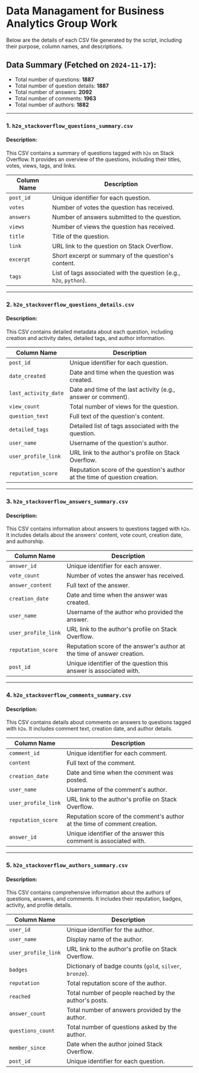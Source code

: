 # Data Managament for Business Analytics Group Work

Below are the details of each CSV file generated by the script, including their purpose, column names, and descriptions.

## Data Summary (Fetched on `2024-11-17`):
- Total number of questions: **1887**
- Total number of question details: **1887**
- Total number of answers: **2092**
- Total number of comments: **1963**
- Total number of authors: **1882**

---

### 1. `h2o_stackoverflow_questions_summary.csv`

#### **Description:**
This CSV contains a summary of questions tagged with `h2o` on Stack Overflow. It provides an overview of the questions, including their titles, votes, views, tags, and links.

| Column Name   | Description                                                                 |
|---------------|-----------------------------------------------------------------------------|
| `post_id`     | Unique identifier for each question.                                        |
| `votes`       | Number of votes the question has received.                                 |
| `answers`     | Number of answers submitted to the question.                               |
| `views`       | Number of views the question has received.                                 |
| `title`       | Title of the question.                                                     |
| `link`        | URL link to the question on Stack Overflow.                                |
| `excerpt`     | Short excerpt or summary of the question's content.                        |
| `tags`        | List of tags associated with the question (e.g., `h2o`, `python`).         |

---

### 2. `h2o_stackoverflow_questions_details.csv`

#### **Description:**
This CSV contains detailed metadata about each question, including creation and activity dates, detailed tags, and author information.

| Column Name         | Description                                                                  |
|---------------------|------------------------------------------------------------------------------|
| `post_id`           | Unique identifier for each question.                                         |
| `date_created`      | Date and time when the question was created.                                 |
| `last_activity_date`| Date and time of the last activity (e.g., answer or comment).                |
| `view_count`        | Total number of views for the question.                                      |
| `question_text`     | Full text of the question's content.                                         |
| `detailed_tags`     | Detailed list of tags associated with the question.                          |
| `user_name`         | Username of the question's author.                                           |
| `user_profile_link` | URL link to the author's profile on Stack Overflow.                          |
| `reputation_score`  | Reputation score of the question's author at the time of question creation.  |

---

### 3. `h2o_stackoverflow_answers_summary.csv`

#### **Description:**
This CSV contains information about answers to questions tagged with `h2o`. It includes details about the answers' content, vote count, creation date, and authorship.

| Column Name       | Description                                                                 |
|-------------------|-----------------------------------------------------------------------------|
| `answer_id`       | Unique identifier for each answer.                                          |
| `vote_count`      | Number of votes the answer has received.                                    |
| `answer_content`  | Full text of the answer.                                                   |
| `creation_date`   | Date and time when the answer was created.                                  |
| `user_name`       | Username of the author who provided the answer.                            |
| `user_profile_link` | URL link to the author's profile on Stack Overflow.                       |
| `reputation_score`| Reputation score of the answer's author at the time of answer creation.     |
| `post_id`         | Unique identifier of the question this answer is associated with.           |

---

### 4. `h2o_stackoverflow_comments_summary.csv`

#### **Description:**
This CSV contains details about comments on answers to questions tagged with `h2o`. It includes comment text, creation date, and author details.

| Column Name       | Description                                                                 |
|-------------------|-----------------------------------------------------------------------------|
| `comment_id`      | Unique identifier for each comment.                                         |
| `content`         | Full text of the comment.                                                  |
| `creation_date`   | Date and time when the comment was posted.                                  |
| `user_name`       | Username of the comment's author.                                           |
| `user_profile_link` | URL link to the author's profile on Stack Overflow.                       |
| `reputation_score`| Reputation score of the comment's author at the time of comment creation.   |
| `answer_id`       | Unique identifier of the answer this comment is associated with.            |

---

### 5. `h2o_stackoverflow_authors_summary.csv`

#### **Description:**
This CSV contains comprehensive information about the authors of questions, answers, and comments. It includes their reputation, badges, activity, and profile details.

| Column Name       | Description                                                                 |
|-------------------|-----------------------------------------------------------------------------|
| `user_id`         | Unique identifier for the author.                                           |
| `user_name`       | Display name of the author.                                                 |
| `user_profile_link` | URL link to the author's profile on Stack Overflow.                       |
| `badges`          | Dictionary of badge counts (`gold`, `silver`, `bronze`).                   |
| `reputation`      | Total reputation score of the author.                                       |
| `reached`         | Total number of people reached by the author's posts.                      |
| `answer_count`    | Total number of answers provided by the author.                            |
| `questions_count` | Total number of questions asked by the author.                             |
| `member_since`    | Date when the author joined Stack Overflow.                                |
| `post_id`     | Unique identifier for each question.                                        |